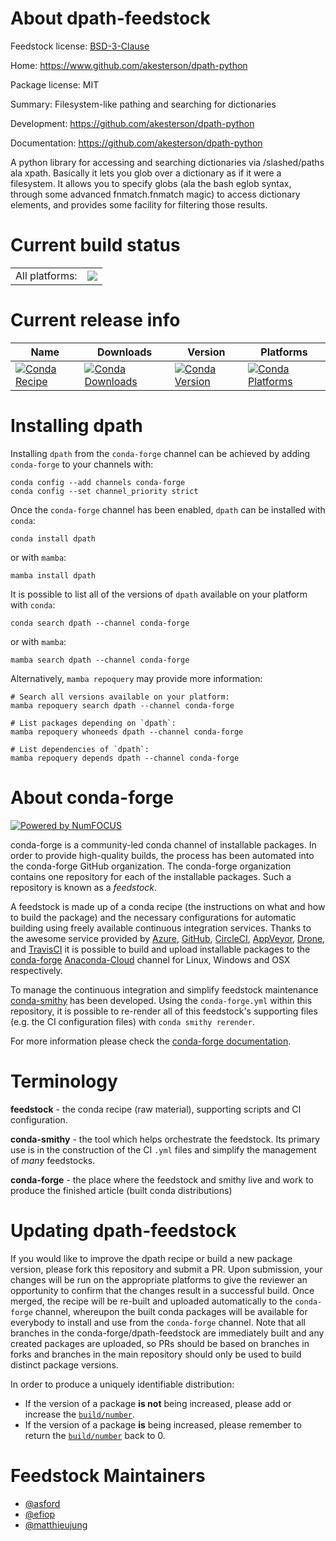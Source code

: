 About dpath-feedstock
=====================

Feedstock license: [BSD-3-Clause](https://github.com/conda-forge/dpath-feedstock/blob/main/LICENSE.txt)

Home: https://www.github.com/akesterson/dpath-python

Package license: MIT

Summary: Filesystem-like pathing and searching for dictionaries

Development: https://github.com/akesterson/dpath-python

Documentation: https://github.com/akesterson/dpath-python

A python library for accessing and searching dictionaries via /slashed/paths
ala xpath. Basically it lets you glob over a dictionary as if it were a filesystem.
It allows you to specify globs (ala the bash eglob syntax, through some advanced
fnmatch.fnmatch magic) to access dictionary elements, and provides some
facility for filtering those results.


Current build status
====================


<table><tr><td>All platforms:</td>
    <td>
      <a href="https://dev.azure.com/conda-forge/feedstock-builds/_build/latest?definitionId=247&branchName=main">
        <img src="https://dev.azure.com/conda-forge/feedstock-builds/_apis/build/status/dpath-feedstock?branchName=main">
      </a>
    </td>
  </tr>
</table>

Current release info
====================

| Name | Downloads | Version | Platforms |
| --- | --- | --- | --- |
| [![Conda Recipe](https://img.shields.io/badge/recipe-dpath-green.svg)](https://anaconda.org/conda-forge/dpath) | [![Conda Downloads](https://img.shields.io/conda/dn/conda-forge/dpath.svg)](https://anaconda.org/conda-forge/dpath) | [![Conda Version](https://img.shields.io/conda/vn/conda-forge/dpath.svg)](https://anaconda.org/conda-forge/dpath) | [![Conda Platforms](https://img.shields.io/conda/pn/conda-forge/dpath.svg)](https://anaconda.org/conda-forge/dpath) |

Installing dpath
================

Installing `dpath` from the `conda-forge` channel can be achieved by adding `conda-forge` to your channels with:

```
conda config --add channels conda-forge
conda config --set channel_priority strict
```

Once the `conda-forge` channel has been enabled, `dpath` can be installed with `conda`:

```
conda install dpath
```

or with `mamba`:

```
mamba install dpath
```

It is possible to list all of the versions of `dpath` available on your platform with `conda`:

```
conda search dpath --channel conda-forge
```

or with `mamba`:

```
mamba search dpath --channel conda-forge
```

Alternatively, `mamba repoquery` may provide more information:

```
# Search all versions available on your platform:
mamba repoquery search dpath --channel conda-forge

# List packages depending on `dpath`:
mamba repoquery whoneeds dpath --channel conda-forge

# List dependencies of `dpath`:
mamba repoquery depends dpath --channel conda-forge
```


About conda-forge
=================

[![Powered by
NumFOCUS](https://img.shields.io/badge/powered%20by-NumFOCUS-orange.svg?style=flat&colorA=E1523D&colorB=007D8A)](https://numfocus.org)

conda-forge is a community-led conda channel of installable packages.
In order to provide high-quality builds, the process has been automated into the
conda-forge GitHub organization. The conda-forge organization contains one repository
for each of the installable packages. Such a repository is known as a *feedstock*.

A feedstock is made up of a conda recipe (the instructions on what and how to build
the package) and the necessary configurations for automatic building using freely
available continuous integration services. Thanks to the awesome service provided by
[Azure](https://azure.microsoft.com/en-us/services/devops/), [GitHub](https://github.com/),
[CircleCI](https://circleci.com/), [AppVeyor](https://www.appveyor.com/),
[Drone](https://cloud.drone.io/welcome), and [TravisCI](https://travis-ci.com/)
it is possible to build and upload installable packages to the
[conda-forge](https://anaconda.org/conda-forge) [Anaconda-Cloud](https://anaconda.org/)
channel for Linux, Windows and OSX respectively.

To manage the continuous integration and simplify feedstock maintenance
[conda-smithy](https://github.com/conda-forge/conda-smithy) has been developed.
Using the ``conda-forge.yml`` within this repository, it is possible to re-render all of
this feedstock's supporting files (e.g. the CI configuration files) with ``conda smithy rerender``.

For more information please check the [conda-forge documentation](https://conda-forge.org/docs/).

Terminology
===========

**feedstock** - the conda recipe (raw material), supporting scripts and CI configuration.

**conda-smithy** - the tool which helps orchestrate the feedstock.
                   Its primary use is in the construction of the CI ``.yml`` files
                   and simplify the management of *many* feedstocks.

**conda-forge** - the place where the feedstock and smithy live and work to
                  produce the finished article (built conda distributions)


Updating dpath-feedstock
========================

If you would like to improve the dpath recipe or build a new
package version, please fork this repository and submit a PR. Upon submission,
your changes will be run on the appropriate platforms to give the reviewer an
opportunity to confirm that the changes result in a successful build. Once
merged, the recipe will be re-built and uploaded automatically to the
`conda-forge` channel, whereupon the built conda packages will be available for
everybody to install and use from the `conda-forge` channel.
Note that all branches in the conda-forge/dpath-feedstock are
immediately built and any created packages are uploaded, so PRs should be based
on branches in forks and branches in the main repository should only be used to
build distinct package versions.

In order to produce a uniquely identifiable distribution:
 * If the version of a package **is not** being increased, please add or increase
   the [``build/number``](https://docs.conda.io/projects/conda-build/en/latest/resources/define-metadata.html#build-number-and-string).
 * If the version of a package **is** being increased, please remember to return
   the [``build/number``](https://docs.conda.io/projects/conda-build/en/latest/resources/define-metadata.html#build-number-and-string)
   back to 0.

Feedstock Maintainers
=====================

* [@asford](https://github.com/asford/)
* [@efiop](https://github.com/efiop/)
* [@matthieujung](https://github.com/matthieujung/)

